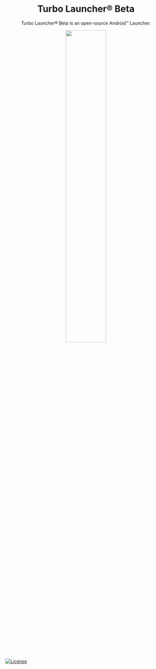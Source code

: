 <h1 align="center">Turbo Launcher® Beta</h1>
<p align="center">Turbo Launcher® Beta is an open-source Android™ Launcher.</p>
<p align="center"><a target="_blank" href="https://play.google.com/store/apps/details?id=com.phonemetra.turbo.launcher.beta"><img src="https://play.google.com/intl/en_us/badges/images/generic/en-play-badge.png" height="50%" width="50%"></a></p>

[![License](https://img.shields.io/hexpm/l/plug.svg)](https://github.com/Phonemetra/TurboLauncherBeta/master/LICENSE)
